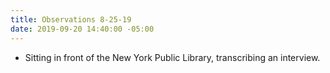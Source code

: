 ```yaml
---
title: Observations 8-25-19
date: 2019-09-20 14:40:00 -05:00
---
```


- Sitting in front of the New York Public Library, transcribing an interview.
